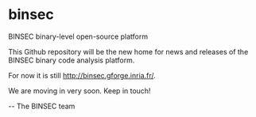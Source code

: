# binsec

BINSEC binary-level open-source platform

This Github repository will be the new home for news and releases of the BINSEC binary code analysis platform.

For now it is still http://binsec.gforge.inria.fr/.

We are moving in very soon. Keep in touch!

--
The BINSEC team
